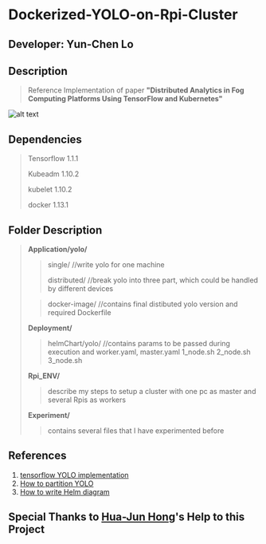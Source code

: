 # Dockerized-YOLO-on-Rpi-Cluster
## Developer: Yun-Chen Lo

## Description
> Reference Implementation of paper **"Distributed Analytics in Fog Computing Platforms Using TensorFlow and Kubernetes"**

![alt text](https://i.imgur.com/qMFnnzB.png)

## Dependencies
> Tensorflow 1.1.1
> 
> Kubeadm 1.10.2
> 
> kubelet 1.10.2
> 
> docker 1.13.1

## Folder Description
> **Application/yolo/**
> > single/ //write yolo for one machine
> > 
> > distributed/ //break yolo into three part, which could be handled by different devices
> 
> > docker-image/ //contains final distibuted yolo version and required Dockerfile
> 
> **Deployment/**
> >
> > helmChart/yolo/ //contains params to be passed during execution and worker.yaml, master.yaml
> > 1_node.sh
> > 2_node.sh
> > 3_node.sh
> 
> **Rpi_ENV/**
> 
> > describe my steps to setup a cluster with one pc as master and several Rpis as workers
> 
> **Experiment/**
> 
> > contains several files that I have experimented before

## References
1. [tensorflow YOLO implementation](https://github.com/nilboy/tensorflow-yolo )
2. [How to partition YOLO](https://github.com/WakeupTsai/tensorflow-applications)
3. [How to write Helm diagram](https://github.com/WakeupTsai/FogComputingPlatform-Auto-Deploy)

## Special Thanks to [Hua-Jun Hong](https://scholar.google.com/citations?user=NRAgnj4AAAAJ&hl=en)'s Help to this Project